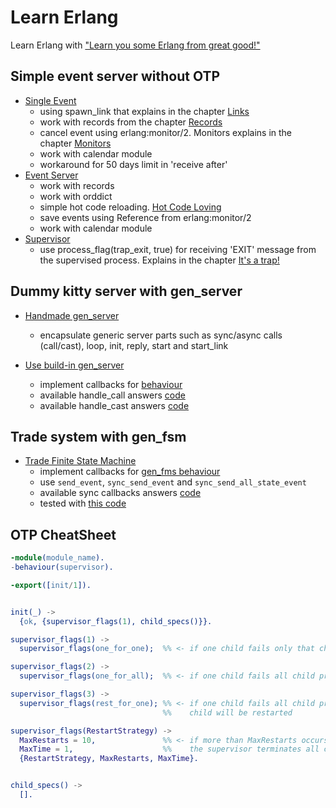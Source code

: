# Learn Erlang

Learn Erlang with ["Learn you some Erlang from great good!"](http://learnyousomeerlang.com)


## Simple event server without OTP

- [Single Event](https://github.com/Telichkin/learn_erlang/blob/master/src/es_event.erl)
    - using spawn_link that explains in the chapter [Links](http://learnyousomeerlang.com/errors-and-processes#links)
    - work with records from the chapter [Records](http://learnyousomeerlang.com/a-short-visit-to-common-data-structures#records)
    - cancel event using erlang:monitor/2. Monitors explains in the chapter [Monitors](http://learnyousomeerlang.com/errors-and-processes#monitors)
    - work with calendar module
    - workaround for 50 days limit in 'receive after'
- [Event Server](https://github.com/Telichkin/learn_erlang/blob/master/src/es_event_server.erl)
    - work with records
    - work with orddict
    - simple hot code reloading. [Hot Code Loving](http://learnyousomeerlang.com/designing-a-concurrent-application#hot-code-loving)
    - save events using Reference from erlang:monitor/2
    - work with calendar module
- [Supervisor](https://github.com/Telichkin/learn_erlang/blob/master/src/es_supervisor.erl)
    - use process_flag(trap_exit, true) for receiving 'EXIT' message from the supervised process.
    Explains in the chapter [It's a trap!](http://learnyousomeerlang.com/errors-and-processes#its-a-trap)
    

## Dummy kitty server with gen_server

- [Handmade gen_server](https://github.com/Telichkin/learn_erlang/blob/master/src/generic_server.erl)
    - encapsulate generic server parts such as sync/async calls (call/cast), loop, init, reply, start and start_link

- [Use build-in gen_server](https://github.com/Telichkin/learn_erlang/blob/master/src/kitty_gen_server.erl)
    - implement callbacks for [behaviour](http://learnyousomeerlang.com/clients-and-servers#beam-me-up-scotty)
    - available handle_call answers [code](https://github.com/Telichkin/learn_erlang/blob/master/src/kitty_gen_server.erl#L30)
    - available handle_cast answers [code](https://github.com/Telichkin/learn_erlang/blob/master/src/kitty_gen_server.erl#L50)
    

## Trade system with gen_fsm

- [Trade Finite State Machine](https://github.com/Telichkin/learn_erlang/blob/master/src/trade_fsm.erl)
    - implement callbacks for [gen_fms behaviour](http://learnyousomeerlang.com/finite-state-machines#generic-finite-state-machines)
    - use `send_event`, `sync_send_event` and `sync_send_all_state_event` 
    - available sync callbacks answers [code](https://github.com/Telichkin/learn_erlang/blob/master/src/trade_fsm.erl#L111)
    - tested with [this code](http://learnyousomeerlang.com/static/erlang/trade_calls.erl)


## OTP CheatSheet

```erlang
-module(module_name).
-behaviour(supervisor).

-export([init/1]).


init(_) ->
  {ok, {supervisor_flags(1), child_specs()}}.

supervisor_flags(1) ->
  supervisor_flags(one_for_one);  %% <- if one child fails only that child will be restarted

supervisor_flags(2) ->
  supervisor_flags(one_for_all);  %% <- if one child fails all child processes will be restarted

supervisor_flags(3) ->
  supervisor_flags(rest_for_one); %% <- if one child fails all child processes that started after that
                                  %%    child will be restarted

supervisor_flags(RestartStrategy) ->
  MaxRestarts = 10,               %% <- if more than MaxRestarts occurs within MaxTime seconds
  MaxTime = 1,                    %%    the supervisor terminates all child processes and then itself
  {RestartStrategy, MaxRestarts, MaxTime}.


child_specs() -> 
  [].
```  